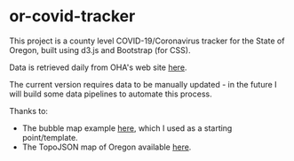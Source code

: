 # or-covid-tracker
This project is a county level COVID-19/Coronavirus tracker for the State of Oregon, built using d3.js and Bootstrap (for CSS).

Data is retrieved daily from OHA's web site [here](https://govstatus.egov.com/OR-OHA-COVID-19).

The current version requires data to be manually updated - in the future I will build some data pipelines to automate this process.

Thanks to:
* The bubble map example [here](https://bost.ocks.org/mike/bubble-map/), which I used as a starting point/template.
* The TopoJSON map of Oregon available [here](https://github.com/deldersveld/topojson/blob/master/countries/us-states/OR-41-oregon-counties.json).
